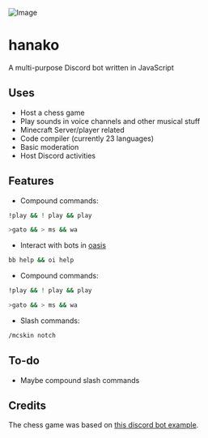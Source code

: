 ![Image](https://i.imgur.com/RZKGQ7z.png)
# hanako
A multi-purpose Discord bot written in JavaScript

## Uses
* Host a chess game
* Play sounds in voice channels and other musical stuff
* Minecraft Server/player related
* Code compiler (currently 23 languages)
* Basic moderation
* Host Discord activities

## Features
* Compound commands: 
```bash
!play && ! play && play

>gato && > ms && wa
```
* Interact with bots in [oasis](https://github.com/shotgunck/Oasis)
```bash
bb help && oi help
```
* Compound commands: 
```bash
!play && ! play && play

>gato && > ms && wa
```
* Slash commands: 
```bash
/mcskin notch
```
## To-do
* Maybe compound slash commands

## Credits
The chess game was based on [this discord bot example](https://github.com/kylepaulsen/discord-chess-bot).
